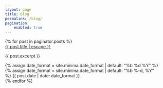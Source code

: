 ```yaml
---
layout: page
title: Blog
permalink: /blog/
pagination:
    enabled: true
---
```


<div class="container-blog">
    {% for post in paginator.posts %}
        <div class="container-blog-entry">
            <div class="container-blog-entry-inner">
                <div class="container-blog-entry-inner-icon">
                    <i class="far fa-sticky-note"></i>
                </div>
                <div class="container-blog-entry-inner-entry">
                    <a class="title" href="{{ post.url | relative_url }}">{{
                        post.title | escape
                    }}</a>
                    <p>{{ post.excerpt }}</p>
                    {% assign date_format = site.minima.date_format | default: "%b %d %Y" %}
                    <div class="container-blog-entry-inner-entry-post-date">
                        <i class="fas fa-calendar-plus"></i>
                        <time datetime="{{ page.date | date_to_rfc822 }}" itemprop="datePublished">
                            {% assign date_format = site.minima.date_format | default: "%b %-d, %Y" %} 
                            {{ post.date | date: date_format }}
                        </time>
                    </div>
                </div>
            </div>
        </div>
    {% endfor %}
</div>
